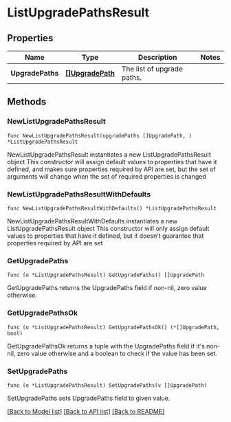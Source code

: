# ListUpgradePathsResult

## Properties

Name | Type | Description | Notes
------------ | ------------- | ------------- | -------------
**UpgradePaths** | [**[]UpgradePath**](UpgradePath.md) | The list of upgrade paths. | 

## Methods

### NewListUpgradePathsResult

`func NewListUpgradePathsResult(upgradePaths []UpgradePath, ) *ListUpgradePathsResult`

NewListUpgradePathsResult instantiates a new ListUpgradePathsResult object
This constructor will assign default values to properties that have it defined,
and makes sure properties required by API are set, but the set of arguments
will change when the set of required properties is changed

### NewListUpgradePathsResultWithDefaults

`func NewListUpgradePathsResultWithDefaults() *ListUpgradePathsResult`

NewListUpgradePathsResultWithDefaults instantiates a new ListUpgradePathsResult object
This constructor will only assign default values to properties that have it defined,
but it doesn't guarantee that properties required by API are set

### GetUpgradePaths

`func (o *ListUpgradePathsResult) GetUpgradePaths() []UpgradePath`

GetUpgradePaths returns the UpgradePaths field if non-nil, zero value otherwise.

### GetUpgradePathsOk

`func (o *ListUpgradePathsResult) GetUpgradePathsOk() (*[]UpgradePath, bool)`

GetUpgradePathsOk returns a tuple with the UpgradePaths field if it's non-nil, zero value otherwise
and a boolean to check if the value has been set.

### SetUpgradePaths

`func (o *ListUpgradePathsResult) SetUpgradePaths(v []UpgradePath)`

SetUpgradePaths sets UpgradePaths field to given value.



[[Back to Model list]](../README.md#documentation-for-models) [[Back to API list]](../README.md#documentation-for-api-endpoints) [[Back to README]](../README.md)


